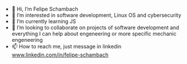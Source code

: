 - 👋 Hi, I’m Felipe Schambach 
- 👀 I’m interested in software development, Linux OS and cybersecurity 
- 🌱 I’m currently learning JS 
- 💞️ I’m looking to collaborate on projects of software development and everything I can help about engeneering or more specific mechanic engeneering 
- 📫 How to reach me, just message in linkedin www.linkedin.com/in/felipe-schambach
